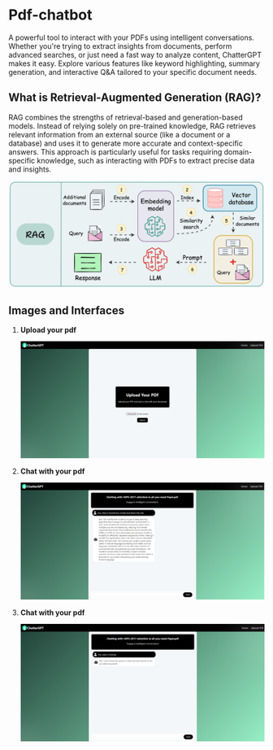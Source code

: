﻿# Pdf-chatbot

A powerful tool to interact with your PDFs using intelligent conversations. Whether you're trying to extract insights from documents, perform advanced searches, or just need a fast way to analyze content, ChatterGPT makes it easy. Explore various features like keyword highlighting, summary generation, and interactive Q&A tailored to your specific document needs.


## What is Retrieval-Augmented Generation (RAG)?

RAG combines the strengths of retrieval-based and generation-based models. Instead of relying solely on pre-trained knowledge, RAG retrieves relevant information from an external source (like a document or a database) and uses it to generate more accurate and context-specific answers. This approach is particularly useful for tasks requiring domain-specific knowledge, such as interacting with PDFs to extract precise data and insights.

![RAG Gif](frontend/src/assets/rag.gif)

## Images and Interfaces

1. **Upload your pdf**

    ![First Image](frontend/src/assets/First.png)

2. **Chat with your pdf**

    ![Second Image](frontend/src/assets/second.png)


3. **Chat with your pdf**

    ![Third Image](frontend/src/assets/third.png)

